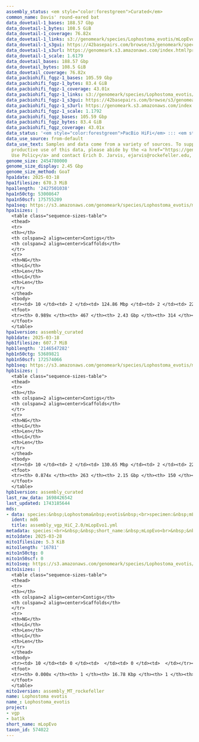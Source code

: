 ```yaml
---
assembly_status: <em style="color:forestgreen">Curated</em>
common_name: Davis' round-eared bat
data_dovetail-1_bases: 188.57 Gbp
data_dovetail-1_bytes: 108.5 GiB
data_dovetail-1_coverage: 76.82x
data_dovetail-1_links: s3://genomeark/species/Lophostoma_evotis/mLopEvo1/genomic_data/dovetail/<br>
data_dovetail-1_s3gui: https://42basepairs.com/browse/s3/genomeark/species/Lophostoma_evotis/mLopEvo1/genomic_data/dovetail/
data_dovetail-1_s3url: https://genomeark.s3.amazonaws.com/index.html?prefix=species/Lophostoma_evotis/mLopEvo1/genomic_data/dovetail/
data_dovetail-1_scale: 1.6179
data_dovetail_bases: 188.57 Gbp
data_dovetail_bytes: 108.5 GiB
data_dovetail_coverage: 76.82x
data_pacbiohifi_fqgz-1_bases: 105.59 Gbp
data_pacbiohifi_fqgz-1_bytes: 83.4 GiB
data_pacbiohifi_fqgz-1_coverage: 43.01x
data_pacbiohifi_fqgz-1_links: s3://genomeark/species/Lophostoma_evotis/mLopEvo1/genomic_data/pacbio_hifi/<br>
data_pacbiohifi_fqgz-1_s3gui: https://42basepairs.com/browse/s3/genomeark/species/Lophostoma_evotis/mLopEvo1/genomic_data/pacbio_hifi/
data_pacbiohifi_fqgz-1_s3url: https://genomeark.s3.amazonaws.com/index.html?prefix=species/Lophostoma_evotis/mLopEvo1/genomic_data/pacbio_hifi/
data_pacbiohifi_fqgz-1_scale: 1.1792
data_pacbiohifi_fqgz_bases: 105.59 Gbp
data_pacbiohifi_fqgz_bytes: 83.4 GiB
data_pacbiohifi_fqgz_coverage: 43.01x
data_status: '<em style="color:forestgreen">PacBio HiFi</em> ::: <em style="color:forestgreen">Dovetail</em>'
data_use_source: from-default
data_use_text: Samples and data come from a variety of sources. To support fair and
  productive use of this data, please abide by the <a href="https://genome10k.soe.ucsc.edu/data-use-policies/">Data
  Use Policy</a> and contact Erich D. Jarvis, ejarvis@rockefeller.edu, with any questions.
genome_size: 2454780000
genome_size_display: 2.45 Gbp
genome_size_method: GoaT
hpa1date: 2025-03-18
hpa1filesize: 670.3 MiB
hpa1length: '2427501038'
hpa1n50ctg: 53008647
hpa1n50scf: 175755209
hpa1seq: https://s3.amazonaws.com/genomeark/species/Lophostoma_evotis/mLopEvo1/assembly_curated/mLopEvo1.hap1.cur.20250318.fasta.gz
hpa1sizes: |
  <table class="sequence-sizes-table">
  <thead>
  <tr>
  <th></th>
  <th colspan=2 align=center>Contigs</th>
  <th colspan=2 align=center>Scaffolds</th>
  </tr>
  <tr>
  <th>NG</th>
  <th>LG</th>
  <th>Len</th>
  <th>LG</th>
  <th>Len</th>
  </tr>
  </thead>
  <tbody>
  <tr><td> 10 </td><td> 2 </td><td> 124.86 Mbp </td><td> 2 </td><td> 228.02 Mbp </td></tr><tr><td> 20 </td><td> 5 </td><td> 88.37 Mbp </td><td> 3 </td><td> 227.49 Mbp </td></tr><tr><td> 30 </td><td> 8 </td><td> 76.04 Mbp </td><td> 4 </td><td> 216.45 Mbp </td></tr><tr><td> 40 </td><td> 12 </td><td> 59.29 Mbp </td><td> 5 </td><td> 183.95 Mbp </td></tr><tr style="background-color:#cccccc;"><td> 50 </td><td> 16 </td><td style="background-color:#88ff88;"> 53.01 Mbp </td><td> 6 </td><td style="background-color:#88ff88;"> 175.76 Mbp </td></tr><tr><td> 60 </td><td> 21 </td><td> 41.98 Mbp </td><td> 8 </td><td> 125.50 Mbp </td></tr><tr><td> 70 </td><td> 28 </td><td> 32.04 Mbp </td><td> 10 </td><td> 113.65 Mbp </td></tr><tr><td> 80 </td><td> 37 </td><td> 18.38 Mbp </td><td> 12 </td><td> 101.04 Mbp </td></tr><tr><td> 90 </td><td> 68 </td><td> 3.71 Mbp </td><td> 16 </td><td> 53.66 Mbp </td></tr><tr><td> 100 </td><td> 0 </td><td>  </td><td> 0 </td><td>  </td></tr></tbody>
  <tfoot>
  <tr><th> 0.989x </th><th> 467 </th><th> 2.43 Gbp </th><th> 314 </th><th> 2.43 Gbp </th></tr>
  </tfoot>
  </table>
hpa1version: assembly_curated
hpb1date: 2025-03-18
hpb1filesize: 607.7 MiB
hpb1length: '2146547282'
hpb1n50ctg: 53689821
hpb1n50scf: 172574066
hpb1seq: https://s3.amazonaws.com/genomeark/species/Lophostoma_evotis/mLopEvo1/assembly_curated/mLopEvo1.hap2.cur.20250318.fasta.gz
hpb1sizes: |
  <table class="sequence-sizes-table">
  <thead>
  <tr>
  <th></th>
  <th colspan=2 align=center>Contigs</th>
  <th colspan=2 align=center>Scaffolds</th>
  </tr>
  <tr>
  <th>NG</th>
  <th>LG</th>
  <th>Len</th>
  <th>LG</th>
  <th>Len</th>
  </tr>
  </thead>
  <tbody>
  <tr><td> 10 </td><td> 2 </td><td> 130.65 Mbp </td><td> 2 </td><td> 225.11 Mbp </td></tr><tr><td> 20 </td><td> 4 </td><td> 108.07 Mbp </td><td> 3 </td><td> 222.01 Mbp </td></tr><tr><td> 30 </td><td> 7 </td><td> 82.70 Mbp </td><td> 4 </td><td> 216.35 Mbp </td></tr><tr><td> 40 </td><td> 11 </td><td> 70.22 Mbp </td><td> 5 </td><td> 181.31 Mbp </td></tr><tr style="background-color:#cccccc;"><td> 50 </td><td> 15 </td><td style="background-color:#88ff88;"> 53.69 Mbp </td><td> 6 </td><td style="background-color:#88ff88;"> 172.57 Mbp </td></tr><tr><td> 60 </td><td> 20 </td><td> 39.10 Mbp </td><td> 8 </td><td> 119.96 Mbp </td></tr><tr><td> 70 </td><td> 27 </td><td> 29.49 Mbp </td><td> 10 </td><td> 101.96 Mbp </td></tr><tr><td> 80 </td><td> 42 </td><td> 8.58 Mbp </td><td> 13 </td><td> 62.05 Mbp </td></tr><tr><td> 90 </td><td> 0 </td><td>  </td><td> 0 </td><td>  </td></tr><tr><td> 100 </td><td> 0 </td><td>  </td><td> 0 </td><td>  </td></tr></tbody>
  <tfoot>
  <tr><th> 0.874x </th><th> 263 </th><th> 2.15 Gbp </th><th> 150 </th><th> 2.15 Gbp </th></tr>
  </tfoot>
  </table>
hpb1version: assembly_curated
last_raw_data: 1698426542
last_updated: 1743185644
mds:
- data: species:&nbsp;Lophostoma&nbsp;evotis&nbsp;<br>specimen:&nbsp;mLopEvo1&nbsp;<br>projects:&nbsp;&nbsp;<br>&nbsp;&nbsp;-&nbsp;vgp&nbsp;<br>&nbsp;&nbsp;-&nbsp;bat1k&nbsp;<br>assembled_by_group:&nbsp;Rockefeller&nbsp;<br>data_location:&nbsp;S3&nbsp;<br>release_to:&nbsp;S3&nbsp;<br>primary:&nbsp;s3://genomeark/species/Lophostoma_evotis/mLopEvo1/assembly_vgp_HiC_2.0/mLopEvo1.HiC.hap1.20231107.fasta.gz&nbsp;<br>haplotigs:&nbsp;s3://genomeark/species/Lophostoma_evotis/mLopEvo1/assembly_vgp_HiC_2.0/mLopEvo1.HiC.hap2.20231107.fasta.gz&nbsp;<br>pretext:&nbsp;s3://genomeark/species/Lophostoma_evotis/mLopEvo1/assembly_vgp_HiC_2.0/evaluation/hap1/pretext/mLopEvo1_hap1_s2.pretext&nbsp;<br>pretext:&nbsp;s3://genomeark/species/Lophostoma_evotis/mLopEvo1/assembly_vgp_HiC_2.0/evaluation/hap2/pretext/mLopEvo1_hap2_s2.pretext&nbsp;<br>kmer_spectra_img:&nbsp;s3://genomeark/species/Lophostoma_evotis/mLopEvo1/assembly_vgp_HiC_2.0/evaluation/merqury/mLopEvo1_png/&nbsp;<br>pacbio_read_dir:&nbsp;s3://genomeark/species/Lophostoma_evotis/mLopEvo1/genomic_data/pacbio_hifi/&nbsp;<br>pacbio_read_type:&nbsp;hifi&nbsp;<br>hic_read_dir:&nbsp;s3://genomeark/species/Lophostoma_evotis/mLopEvo1/genomic_data/dovetail/&nbsp;<br>pipeline:&nbsp;&nbsp;<br>&nbsp;&nbsp;-&nbsp;hifiasm&nbsp;(0.19.3+galaxy0)&nbsp;<br>&nbsp;&nbsp;-&nbsp;yahs&nbsp;(1.2a.2+galaxy1)&nbsp;<br>notes:&nbsp;This&nbsp;was&nbsp;a&nbsp;Hifiasm-HiC&nbsp;assembly&nbsp;of&nbsp;mLopEvo1.&nbsp;This&nbsp;hap1&nbsp;assembly&nbsp;and&nbsp;hap2&nbsp;assembly&nbsp;underwent&nbsp;separate&nbsp;HiC&nbsp;scaffolding&nbsp;with&nbsp;YaHS.&nbsp;The&nbsp;HiC&nbsp;prep&nbsp;kit&nbsp;used&nbsp;was&nbsp;Swift-IDT.&nbsp;The&nbsp;HiC&nbsp;reaction&nbsp;was&nbsp;using&nbsp;Dovetail&nbsp;OmniC.&nbsp;<br>
  ident: md6
  title: assembly_vgp_HiC_2.0/mLopEvo1.yml
metadata: species:<br>&nbsp;&nbsp;short_name:&nbsp;mLopEvo<br>&nbsp;&nbsp;name:&nbsp;Lophostoma&nbsp;evotis<br>&nbsp;&nbsp;taxon_id:&nbsp;574022<br>&nbsp;&nbsp;common_name:&nbsp;Davis'&nbsp;round-eared&nbsp;bat<br>&nbsp;&nbsp;order:<br>&nbsp;&nbsp;&nbsp;&nbsp;name:&nbsp;Chiroptera<br>&nbsp;&nbsp;family:<br>&nbsp;&nbsp;&nbsp;&nbsp;name:&nbsp;Phyllostomidae<br>&nbsp;&nbsp;individuals:<br>&nbsp;&nbsp;&nbsp;&nbsp;-&nbsp;short_name:&nbsp;mLopEvo1<br>&nbsp;&nbsp;genome_size:&nbsp;2454780000<br>&nbsp;&nbsp;genome_size_method:&nbsp;GoaT<br>&nbsp;&nbsp;project:&nbsp;[&nbsp;vgp&nbsp;,&nbsp;bat1k&nbsp;]<br>
mito1date: 2025-03-28
mito1filesize: 5.3 KiB
mito1length: '16781'
mito1n50ctg: 0
mito1n50scf: 0
mito1seq: https://s3.amazonaws.com/genomeark/species/Lophostoma_evotis/mLopEvo1/assembly_MT_rockefeller/mLopEvo1.MT.20250328.fasta.gz
mito1sizes: |
  <table class="sequence-sizes-table">
  <thead>
  <tr>
  <th></th>
  <th colspan=2 align=center>Contigs</th>
  <th colspan=2 align=center>Scaffolds</th>
  </tr>
  <tr>
  <th>NG</th>
  <th>LG</th>
  <th>Len</th>
  <th>LG</th>
  <th>Len</th>
  </tr>
  </thead>
  <tbody>
  <tr><td> 10 </td><td> 0 </td><td>  </td><td> 0 </td><td>  </td></tr><tr><td> 20 </td><td> 0 </td><td>  </td><td> 0 </td><td>  </td></tr><tr><td> 30 </td><td> 0 </td><td>  </td><td> 0 </td><td>  </td></tr><tr><td> 40 </td><td> 0 </td><td>  </td><td> 0 </td><td>  </td></tr><tr style="background-color:#cccccc;"><td> 50 </td><td> 0 </td><td style="background-color:#ff8888;">  </td><td> 0 </td><td style="background-color:#ff8888;">  </td></tr><tr><td> 60 </td><td> 0 </td><td>  </td><td> 0 </td><td>  </td></tr><tr><td> 70 </td><td> 0 </td><td>  </td><td> 0 </td><td>  </td></tr><tr><td> 80 </td><td> 0 </td><td>  </td><td> 0 </td><td>  </td></tr><tr><td> 90 </td><td> 0 </td><td>  </td><td> 0 </td><td>  </td></tr><tr><td> 100 </td><td> 0 </td><td>  </td><td> 0 </td><td>  </td></tr></tbody>
  <tfoot>
  <tr><th> 0.000x </th><th> 1 </th><th> 16.78 Kbp </th><th> 1 </th><th> 16.78 Kbp </th></tr>
  </tfoot>
  </table>
mito1version: assembly_MT_rockefeller
name: Lophostoma evotis
name_: Lophostoma_evotis
project:
- vgp
- bat1k
short_name: mLopEvo
taxon_id: 574022
---
```

